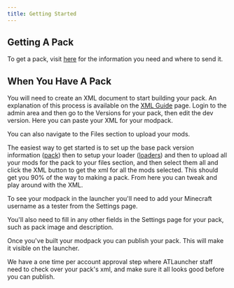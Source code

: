 ```yaml
---
title: Getting Started
---
```


## Getting A Pack

To get a pack, visit [here](https://atlauncher.com/get-a-pack/) for the information you need and where to send it.

## When You Have A Pack

You will need to create an XML document to start building your pack. An explanation of this process is available on the
[XML Guide](/pack-admin/xml-guide) page. Login to the admin area and then go to the Versions for your pack, then edit
the dev version. Here you can paste your XML for your modpack.

You can also navigate to the Files section to upload your mods.

The easiest way to get started is to set up the base pack version information ([pack](/pack-admin/xml/pack)) then to
setup your loader ([loaders](/pack-admin/xml/loaders)) and then to upload all your mods for the pack to your files
section, and then select them all and click the XML button to get the xml for all the mods selected. This should get you
90% of the way to making a pack. From here you can tweak and play around with the XML.

To see your modpack in the launcher you'll need to add your Minecraft username as a tester from the Settings page.

You'll also need to fill in any other fields in the Settings page for your pack, such as pack image and description.

Once you've built your modpack you can publish your pack. This will make it visible on the launcher.

We have a one time per account approval step where ATLauncher staff need to check over your pack's xml, and make sure it
all looks good before you can publish.
